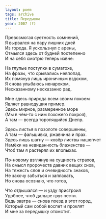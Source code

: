 ```yaml
---
layout: poem
tags: archive
title: Передышка
year: 2007 (?)
---
```


Превозмогая суетность сомнений,<br>
Я вырвался на пару лишних дней<br>
Из города. Я ускользнул с арены,<br>
Отмылся здесь от будней постепенно<br>
И на себя смотрю теперь извне:<br>

На глупые поступки в суматохе,<br>
На фразы, что срывались невпопад.<br>
Их помянув лишь ироничным вздохом,<br>
Я снова улыбаюсь ненароком,<br>
Несказанному несказанно рад.<br>

Мне здесь природа всем своим покоем<br>
Являет равнодушия пример.<br>
Здесь мирное, размеренное море<br>
(Мы в чём-то с ним похожего покроя),<br>
А там — всегда торопящийся Днепр.<br>

Здесь листья в позолоте совершенны,<br>
А там — фальшивка, ржавчина и прах.<br>
Здесь лишь шагну — ковёр листвы нашепчет<br>
Намёки на невиданность блаженства —<br>
Чтоб там я растерял их впопыхах.<br>

По-новому взглянув на сущность страхов,<br>
На смысл пророчеств давних вещих снов,<br>
На тяжесть слов и очевидность знаков,<br>
Не захочу забыться и заплакать,<br>
Но снова осознаю, что готов,<br>

Что отдышался — и узду пристроил<br>
Удобнее, чтоб дальше груз нести.<br>
Ведь завтра — снова поезд в этот город,<br>
Который сам собой воспет и проклят<br>
И мне за передышку отомстит.
